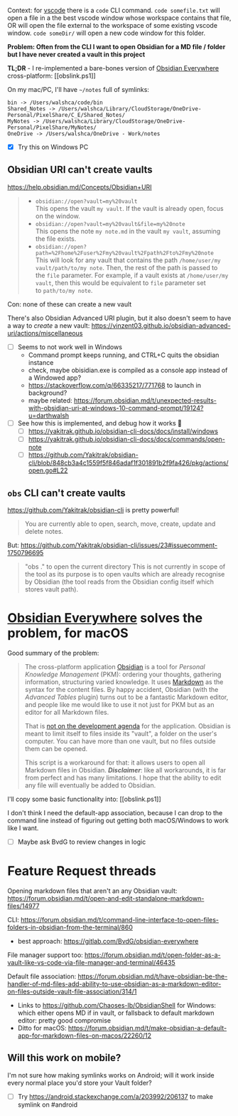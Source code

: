 Context: for [vscode](https://code.visualstudio.com/) there is a `code` CLI command. `code somefile.txt` will open a file in a the best vscode window whose workspace contains that file, OR will open the file external to the workspace of some existing vscode window. `code someDir/` will open a new code window for this folder.

**Problem: Often from the CLI I want to open Obsidian for a MD file / folder but I have never created a vault in this project**

**TL;DR** - I re-implemented a bare-bones version of [Obsidian Everywhere](https://gitlab.com/BvdG/obsidian-everywhere) cross-platform: [[obslink.ps1]]

On my mac/PC, I'll have `~/notes` full of symlinks:
```
bin -> /Users/walshca/code/bin
Shared_Notes -> /Users/walshca/Library/CloudStorage/OneDrive-Personal/PixelShare/C_E/Shared_Notes/
MyNotes -> /Users/walshca/Library/CloudStorage/OneDrive-Personal/PixelShare/MyNotes/
OneDrive -> /Users/walshca/OneDrive - Work/notes
```

- [x] Try this on Windows PC

## Obsidian URI can't create vaults

https://help.obsidian.md/Concepts/Obsidian+URI

> - `obsidian://open?vault=my%20vault`  
>     This opens the vault `my vault`. If the vault is already open, focus on the window.
> - `obsidian://open?vault=my%20vault&file=my%20note`  
>     This opens the note `my note.md` in the vault `my vault`, assuming the file exists.
> - `obsidian://open?path=%2Fhome%2Fuser%2Fmy%20vault%2Fpath%2Fto%2Fmy%20note`  
>     This will look for any vault that contains the path `/home/user/my vault/path/to/my note`. Then, the rest of the path is passed to the `file` parameter. For example, if a vault exists at `/home/user/my vault`, then this would be equivalent to `file` parameter set to `path/to/my note`.

Con: none of these can create a new vault

There's also Obsidian Advanced URI plugin, but it also doesn't seem to have a way to *create* a new vault:
https://vinzent03.github.io/obsidian-advanced-uri/actions/miscellaneous

- [ ] Seems to not work well in Windows
  - Command prompt keeps running, and CTRL+C quits the obsidian instance
  - check, maybe obisidian.exe is compiled as a console app instead of a Windowed app?
  - https://stackoverflow.com/q/66335217/771768 to launch in background?
  - maybe related: https://forum.obsidian.md/t/unexpected-results-with-obsidian-uri-at-windows-10-command-prompt/19124?u=darthwalsh
- [ ] See how this is implemented, and debug how it works 🔼 
	- [ ] https://yakitrak.github.io/obsidian-cli-docs/docs/install/windows
	- [ ] https://yakitrak.github.io/obsidian-cli-docs/docs/commands/open-note
	- [ ] https://github.com/Yakitrak/obsidian-cli/blob/848cb3a4c1559f5f846adaf1f301891b2f9fa426/pkg/actions/open.go#L22

## `obs` CLI can't create vaults
https://github.com/Yakitrak/obsidian-cli is pretty powerful!
> You are currently able to open, search, move, create, update and delete notes.

But: https://github.com/Yakitrak/obsidian-cli/issues/23#issuecomment-1750796695
> "obs ." to open the current directory
> This is not currently in scope of the tool as its purpose is to open vaults which are already recognise by Obsidian (the tool reads from the Obsidian config itself which stores vault path).

# [Obsidian Everywhere](https://gitlab.com/BvdG/obsidian-everywhere) solves the problem, for macOS
Good summary of the problem:
> The cross-platform application [Obsidian](https://obsidian.md/) is a tool for _Personal Knowledge Management_ (PKM): ordering your thoughts, gathering information, structuring varied knowledge. It uses [Markdown](https://spec.commonmark.org/current/) as the syntax for the content files. By happy accident, Obsidian (with the _Advanced Tables_ plugin) turns out to be a fantastic Markdown editor, and people like me would like to use it not just for PKM but as an editor for all Markdown files.
> 
> That is [not on the development agenda](https://forum.obsidian.md/t/have-obsidian-be-the-handler-of-md-files-add-ability-to-use-obsidian-as-a-markdown-editor-on-files-outside-vault-file-association/314) for the application. Obsidian is meant to limit itself to files inside its "vault", a folder on the user's computer. You can have more than one vault, but no files outside them can be opened.
> 
> This script is a workaround for that: it allows users to open all Markdown files in Obsidian. _**Disclaimer**_: like all workarounds, it is far from perfect and has many limitations. I hope that the ability to edit any file will eventually be added to Obsidian.

I'll copy some basic functionality into: [[obslink.ps1]]

I don't think I need the default-app association, because I can drop to the command line instead of figuring out getting both macOS/Windows to work like I want.

- [ ] Maybe ask BvdG to review changes in logic
# Feature Request threads
Opening markdown files that aren't an any Obsidian vault: https://forum.obsidian.md/t/open-and-edit-standalone-markdown-files/14977

CLI: https://forum.obsidian.md/t/command-line-interface-to-open-files-folders-in-obsidian-from-the-terminal/860
- best approach: https://gitlab.com/BvdG/obsidian-everywhere

File manager support too: https://forum.obsidian.md/t/open-folder-as-a-vault-like-vs-code-via-file-manager-and-terminal/46435

Default file association: https://forum.obsidian.md/t/have-obsidian-be-the-handler-of-md-files-add-ability-to-use-obsidian-as-a-markdown-editor-on-files-outside-vault-file-association/314/1
- Links to https://github.com/Chaoses-Ib/ObsidianShell for Windows: which either opens MD if in vault, or fallsback to default markdown editor: pretty good compromise
- Ditto for macOS: https://forum.obsidian.md/t/make-obsidian-a-default-app-for-markdown-files-on-macos/22260/12

## Will this work on mobile?
I'm not sure how making symlinks works on Android; will it work inside every normal place you'd store your Vault folder?
- [ ] Try https://android.stackexchange.com/a/203992/206137 to make symlink on #android 